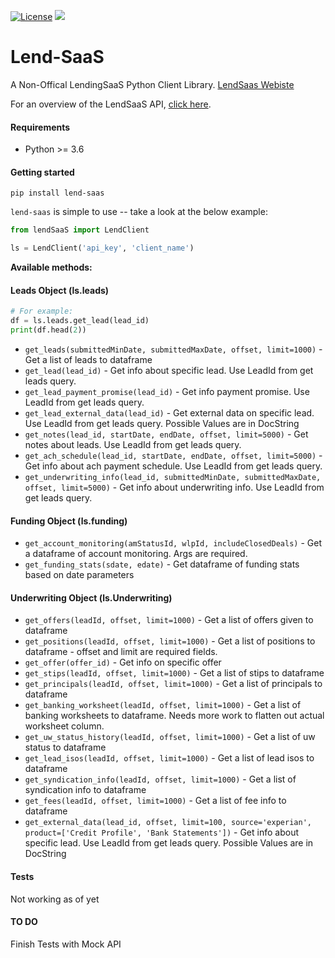 [![License](https://img.shields.io/badge/License-BSD_3--Clause-blue.svg)](https://github.com/uricod/lend-saas/blob/master/LICENSE)
<img src="https://img.shields.io/github/v/release/uricod/lend-saas">

# **Lend-SaaS**
A Non-Offical LendingSaaS Python Client Library.
[LendSaas Webiste](https://www.lendsaas.com/)


For an overview of the LendSaaS API, [click here]( https://app.swaggerhub.com/apis/lendsaas/LendSaaSETL/1.0.0 ).


#### **Requirements**
- Python >= 3.6

#### **Getting started**
`pip install lend-saas`

`lend-saas` is simple to use -- take a look at the below example:
```python
from lendSaaS import LendClient

ls = LendClient('api_key', 'client_name')
```

**Available methods:**
#### Leads Object (ls.leads)
```python
# For example:
df = ls.leads.get_lead(lead_id)
print(df.head(2))
```
- `get_leads(submittedMinDate, submittedMaxDate, offset, limit=1000)` - Get a list of leads to dataframe
- `get_lead(lead_id)` -
Get info about specific lead. Use LeadId from get leads query.
- `get_lead_payment_promise(lead_id)` -
Get info payment promise. Use LeadId from get leads query.
- `get_lead_external_data(lead_id)` -
Get external data on specific lead. Use LeadId from get leads query.
Possible Values are in DocString
- `get_notes(lead_id, startDate, endDate, offset, limit=5000)` -
Get notes about leads. Use LeadId from get leads query.
- `get_ach_schedule(lead_id, startDate, endDate, offset, limit=5000)` -
Get info about ach payment schedule. Use LeadId from get leads query.
- `get_underwriting_info(lead_id, submittedMinDate, submittedMaxDate, offset, limit=5000)` -
Get info about underwriting info. Use LeadId from get leads query.

#### Funding Object (ls.funding)
- `get_account_monitoring(amStatusId, wlpId, includeClosedDeals)` - Get a dataframe of account monitoring. Args are required.
- `get_funding_stats(sdate, edate)` -
Get dataframe of funding stats based on date parameters

#### Underwriting Object (ls.Underwriting)
- `get_offers(leadId, offset, limit=1000)` - Get a list of offers given to dataframe
- `get_positions(leadId, offset, limit=1000)` - Get a list of positions to dataframe - offset and limit are required fields.
- `get_offer(offer_id)` - Get info on specific offer
- `get_stips(leadId, offset, limit=1000)` - Get a list of stips to dataframe
- `get_principals(leadId, offset, limit=1000)` - Get a list of principals to dataframe
- `get_banking_worksheet(leadId, offset, limit=1000)` - Get a list of banking worksheets to dataframe. Needs more work to flatten out actual worksheet column.
- `get_uw_status_history(leadId, offset, limit=1000)` - Get a list of uw status to dataframe
- `get_lead_isos(leadId, offset, limit=1000)` - Get a list of lead isos to dataframe
- `get_syndication_info(leadId, offset, limit=1000)` - Get a list of syndication info to dataframe
- `get_fees(leadId, offset, limit=1000)` - Get a list of fee info to dataframe
- `get_external_data(lead_id, offset, limit=100, source='experian', product=['Credit Profile', 'Bank Statements'])` -
Get info about specific lead. Use LeadId from get leads query.
Possible Values are in DocString

#### **Tests**
Not working as of yet
#### TO DO
Finish Tests with Mock API




